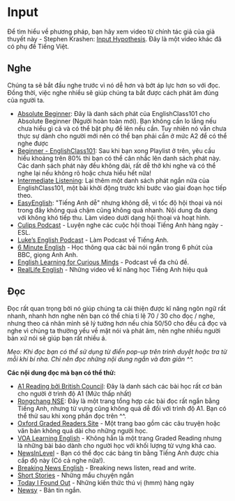 # Input
Để tìm hiểu về phương pháp, bạn hãy xem video từ chính tác giả của giả thuyết này - Stephen Krashen: [Input Hypothesis](https://youtu.be/4Ir4206DfvQ). Đây là một video khác đã có phụ đề Tiếng Việt. 

## Nghe
Chúng ta sẽ bắt đầu nghe trước vì nó dễ hơn và bớt áp lực hơn so với đọc. Đồng thời, việc nghe nhiều sẽ giúp chúng ta bắt được cách phát âm đúng của người ta.

- [Absolute Beginner](https://youtube.com/playlist?list=PL5bLw9Uguvv11fx6bS68yK5OeXAqLU3mW): Đây là danh sách phát của EnglishClass101 cho Absolute Beginner (Người hoàn toàn mới). Bạn không cần lo lắng nếu chưa hiểu gì cả và có thể bật phụ đề lên nếu cần. Tuy nhiên nó vẫn chưa thực sự dành cho người mới nên có thể bạn phải cần ở mức A2 để có thể nghe được
- [Beginner - EnglishClass101](https://youtube.com/playlist?list=PL5bLw9Uguvv3Mjnzd0YGmu-lGRWRWv-cU): Sau khi bạn xong Playlist ở trên, yêu cầu hiểu khoảng trên 80% thì bạn có thể cân nhắc lên danh sách phát này. Các danh sách phát này đều không dài, rất dễ thở khi nghe và có thể nghe lại nếu không rõ hoặc chưa hiểu hết nữa!
- [Intermediate Listening](https://www.youtube.com/playlist?list=PL5bLw9Uguvv1VRVl3gHBt-FcM__k3UY9L): Lại thêm một danh sách phát ngắn nữa của EnglishClass101, một bài khởi động trước khi bước vào giai đoạn học tiếp theo.
- [EasyEnglish](https://www.youtube.com/channel/UCTRHegh7UqWuKRymXoqzbzA): "Tiếng Anh dễ" nhưng không dễ, vì tốc độ hội thoại và nói trong đây không quá chậm cũng không quá nhanh. Nội dung đa dạng với không khó tiếp thu. Làm video dưới dạng hội thoại và hoạt hình.
- [Culips Podcast](http://esl.culips.com/) - Luyện nghe các cuộc hội thoại Tiếng Anh hàng ngày - ESL.
- [Luke’s English Podcast](http://teacherluke.co.uk/) - Làm Podcast về Tiếng Anh.
- [6 Minute English](http://www.bbc.co.uk/programmes/p02pc9tn/episodes/downloads) - Học thông qua các bài nói ngắn trong 6 phút của BBC, giọng Anh Anh.
- [English Learning for Curious Minds](https://www.leonardoenglish.com/podcasts) - Podcast về đa chủ đề.
- [RealLife English](https://www.youtube.com/@RealLifeEnglish1) - Những video về kĩ năng học Tiếng Anh hiệu quả

## Đọc

Đọc rất quan trọng bởi nó giúp chúng ta cải thiện được kĩ năng ngôn ngữ rất nhanh, nhanh hơn nghe nên bạn có thể chia tỉ lệ 70 / 30 cho đọc / nghe, nhưng theo cá nhân mình sẽ lý tưởng hơn nếu chia 50/50 cho đều cả đọc và nghe vì chúng ta thường yếu về mặt nói và phát âm, nên nghe nhiều người bản xứ nói sẽ giúp bạn rất nhiều á.

*Mẹo: Khi đọc bạn có thể sử dụng từ điển pop-up trên trình duyệt hoặc tra từ mỗi khi bí nha. Chỉ nên đọc những nội dung ngắn và đơn giản ^^.*

**Các nội dung đọc mà bạn có thể thử:**

- [A1 Reading bởi British Council](https://learnenglish.britishcouncil.org/skills/reading/a1-reading): Đây là danh sách các bài học rất cơ bản cho người ở trình độ A1 (Mức thấp nhất)
- [Rongchang NSE](https://www.rong-chang.com/nse/): Đây là một trang tổng hợp các bài đọc rất ngắn bằng Tiếng Anh, nhưng từ vựng cũng không quá dễ đối với trình độ A1. Bạn có thể thử sau khi xong phần đọc trên ^^.
- [Oxford Graded Readers Site](http://www.oxfordgradedreaders.es/) - Một trang bao gồm các câu truyện hoặc văn bản không quá dài cho những người học.
- [VOA Learning English](https://learningenglish.voanews.com/) - Không hẳn là một trang Graded Reading nhưng là những bài báo dành cho người học với khối lượng từ vựng khá cao.
- [NewsInLevel](https://www.newsinlevels.com/) - Bạn có thể đọc các bảng tin bằng Tiếng Anh được chia cấp độ này (Có cả nghe nữa!).
- [Breaking News English](http://www.breakingnewsenglish.com/) - Breaking news listen, read and write.
- [Short Stories](http://www.short-stories.co.uk/) - Những mẩu chuyện ngắn
- [Today I Found Out](http://www.todayifoundout.com/) - Những kiến thức thú vị (hmm) hàng ngày
- [Newsy](http://www.newsy.com/) - Bản tin ngắn.
